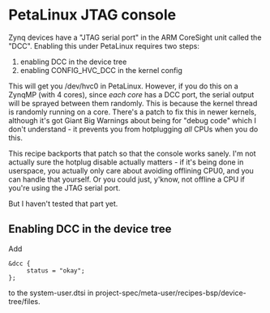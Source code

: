# PetaLinux JTAG console

Zynq devices have a "JTAG serial port" in the ARM CoreSight unit
called the "DCC". Enabling this under PetaLinux requires two steps:

1. enabling DCC in the device tree
2. enabling CONFIG_HVC_DCC in the kernel config

This will get you /dev/hvc0 in PetaLinux. However, if you do this on a
ZynqMP (with 4 cores), since *each core* has a DCC port, the serial
output will be sprayed between them randomly. This is because the kernel
thread is randomly running on a core. There's a patch to fix this
in newer kernels, although it's got Giant Big Warnings about being
for "debug code" which I don't understand - it prevents you from
hotplugging _all_ CPUs when you do this.

This recipe backports that patch so that the console works sanely.
I'm not actually sure the hotplug disable actually matters - if
it's being done in userspace, you actually only care about avoiding
offlining CPU0, and you can handle that yourself. Or you could
just, y'know, not offline a CPU if you're using the JTAG serial port.

But I haven't tested that part yet.

## Enabling DCC in the device tree

Add

```
&dcc {
     status = "okay";
};
```

to the system-user.dtsi in project-spec/meta-user/recipes-bsp/device-tree/files.

